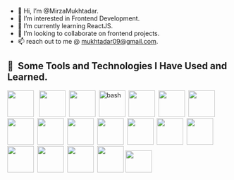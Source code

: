 - 👋 Hi, I’m @MirzaMukhtadar.
- 👀 I’m interested in Frontend Development.
- 🌱 I’m currently learning ReactJS.
- 💞️ I’m looking to collaborate on frontend projects.
- 📫 reach out to me @ mukhtadar09@gmail.com.

<h2> 🚀 &nbsp;Some Tools and Technologies I Have Used and Learned.</h2>
<p align="left">

<img src="https://cdn.jsdelivr.net/gh/devicons/devicon@latest/icons/html5/html5-original-wordmark.svg" width="60" height="60" /> &nbsp;
<img src="https://cdn.jsdelivr.net/gh/devicons/devicon@latest/icons/css3/css3-original-wordmark.svg"  width="60" height="60" />&nbsp;
<img src="https://cdn.jsdelivr.net/gh/devicons/devicon@latest/icons/javascript/javascript-original.svg" width="60" height="60" />&nbsp;
<img src="https://cdn.jsdelivr.net/gh/devicons/devicon@latest/icons/react/react-original.svg" alt="bash" width="60" height="60" />&nbsp;
<img src="https://cdn.jsdelivr.net/gh/devicons/devicon@latest/icons/redux/redux-original.svg" width="60" height="60" />&nbsp;
 <img src="https://cdn.jsdelivr.net/gh/devicons/devicon@latest/icons/vscode/vscode-original.svg" width="60" height="60" />&nbsp;
   <img src="https://cdn.jsdelivr.net/gh/devicons/devicon@latest/icons/github/github-original-wordmark.svg" width="60" height="60" />&nbsp;
    <img src="https://cdn.jsdelivr.net/gh/devicons/devicon@latest/icons/tailwindcss/tailwindcss-original-wordmark.svg"  width="60" height="60" />&nbsp;
     <img src="https://cdn.jsdelivr.net/gh/devicons/devicon@latest/icons/bootstrap/bootstrap-original-wordmark.svg" width="60" height="60" />&nbsp;
      <img src="https://cdn.jsdelivr.net/gh/devicons/devicon@latest/icons/sass/sass-original.svg" width="60" height="60" />&nbsp;
        <img src="https://cdn.jsdelivr.net/gh/devicons/devicon@latest/icons/nodejs/nodejs-original.svg" width="60" height="60" />&nbsp;
       <img src="https://cdn.jsdelivr.net/gh/devicons/devicon@latest/icons/mongodb/mongodb-original.svg"  width="60" height="60" />&nbsp;
        <img src="https://cdn.jsdelivr.net/gh/devicons/devicon@latest/icons/git/git-original.svg"  width="60" height="60" />&nbsp;
         <img src="https://cdn.jsdelivr.net/gh/devicons/devicon@latest/icons/postman/postman-original.svg" width="60" height="60" />&nbsp;
          <img src="https://cdn.jsdelivr.net/gh/devicons/devicon@latest/icons/yarn/yarn-original.svg" width="60" height="60" />&nbsp;
          <img src="https://cdn.jsdelivr.net/gh/devicons/devicon@latest/icons/npm/npm-original-wordmark.svg" width="60" height="60" />&nbsp;
          <img src="https://cdn.jsdelivr.net/gh/devicons/devicon@latest/icons/vitejs/vitejs-original.svg" width="60" height="60" />&nbsp;
          <img src="https://cdn.jsdelivr.net/gh/devicons/devicon@latest/icons/framermotion/framermotion-original.svg" width="60" height="60" />
          <img src="https://cdn.jsdelivr.net/gh/devicons/devicon@latest/icons/vercel/vercel-original-wordmark.svg" width="60" height="50" />
          
          
          
          
          
          
          
          
          
          
          
          
          
          
                              
          
</p>


<!---
MirzaMukhtadar/MirzaMukhtadar is a ✨ special ✨ repository because its `README.md` (this file) appears on your GitHub profile.
You can click the Preview link to take a look at your changes.
--->
